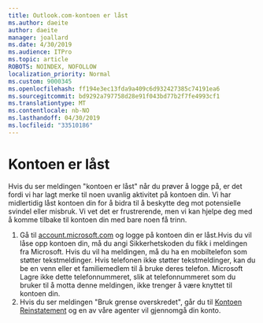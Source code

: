 ```yaml
---
title: Outlook.com-kontoen er låst
ms.author: daeite
author: daeite
manager: joallard
ms.date: 4/30/2019
ms.audience: ITPro
ms.topic: article
ROBOTS: NOINDEX, NOFOLLOW
localization_priority: Normal
ms.custom: 9000345
ms.openlocfilehash: ff194e3ec13fda9a409c6d932427385c74191ea6
ms.sourcegitcommit: bd9292a797758d28e91f043bd77b2f7fe4993cf1
ms.translationtype: MT
ms.contentlocale: nb-NO
ms.lasthandoff: 04/30/2019
ms.locfileid: "33510186"
---
```

# <a name="account-locked"></a>Kontoen er låst

Hvis du ser meldingen "kontoen er låst" når du prøver å logge på, er det fordi vi har lagt merke til noen uvanlig aktivitet på kontoen din. Vi har midlertidig låst kontoen din for å bidra til å beskytte deg mot potensielle svindel eller misbruk. Vi vet det er frustrerende, men vi kan hjelpe deg med å komme tilbake til kontoen din med bare noen få trinn.

1. Gå til [account.microsoft.com](https://go.microsoft.com/fwlink/?linkid=2090484) og logge på kontoen din er låst.Hvis du vil låse opp kontoen din, må du angi Sikkerhetskoden du fikk i meldingen fra Microsoft. Hvis du vil ha meldingen, må du ha en mobiltelefon som støtter tekstmeldinger. Hvis telefonen ikke støtter tekstmeldinger, kan du be en venn eller et familiemedlem til å bruke deres telefon. Microsoft Lagre ikke dette telefonnummeret, slik at telefonnummeret som du bruker til å motta denne meldingen, ikke trenger å være knyttet til kontoen din.
2. Hvis du ser meldingen "Bruk grense overskredet", går du til [Kontoen Reinstatement](https://go.microsoft.com/fwlink/?linkid=2090483) og en av våre agenter vil gjennomgå din konto.